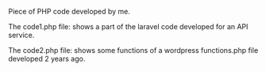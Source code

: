 Piece of PHP code developed by me.

The code1.php file: shows a part of the laravel code developed for an API service.

The code2.php file: shows some functions of a wordpress functions.php file developed 2 years ago.
